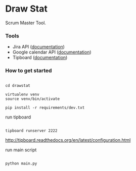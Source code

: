 # Draw Stat #

Scrum Master Tool.

### Tools ###

* Jira API ([documentation](http://jira-python.readthedocs.org/en/latest/))
* Google calendar API ([documentation](https://developers.google.com/google-apps/calendar/v2/developers_guide_python))
* Tipboard ([documentation](http://tipboard.readthedocs.org/en/latest/index.html))


### How to get started ###

```

cd drawstat

virtualenv venv
source venv/bin/activate

pip install -r requirements/dev.txt
```


run tipboard

```

tipboard runserver 2222

```
http://tipboard.readthedocs.org/en/latest/configuration.html


run main script

```

python main.py
```